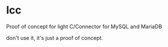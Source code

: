 # lcc
Proof of concept for light C/Connector for MySQL and MariaDB

don't use it, it's just a proof of concept.
